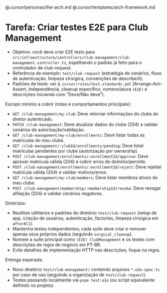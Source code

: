 @.cursor/personas/the-arch.md
@.cursor/templates/arch-framework.md

# Tarefa: Criar testes E2E para Club Management

- Objetivo: você deve criar E2E tests para `src/infraestructure/controllers/club-management/club-management.controller.ts`, espelhando o padrão já feito para o controlador de club-request.
- Referência de exemplo: `test/club-request` (estratégia de cenários, fluxo de autenticação, limpeza cirúrgica, convenções de describe/it).
- Padrões de teste: ver `@.cursor/rules/test.standards.yml` (Arrange–Act–Assert, independência, cleanup específico, nomenclatura `(E2E)` e descrições iniciando com “Deve/Não deve”).

Escopo mínimo a cobrir (rotas e comportamentos principais):
- `GET /club-management/my-club`: Deve retornar informações do clube do diretor autenticado.
- `PATCH /club-management`: Deve atualizar dados do clube (204) e validar cenários de autorização/validação.
- `GET /club-management/my-club/enrollments`: Deve listar todas as matrículas do meu clube.
- `GET /club-management/:clubId/enrollments/pending`: Deve listar matrículas pendentes por clube (autorização por ownership).
- `POST /club-management/enrollments/:enrollmentId/approve`: Deve aprovar matrícula válida (204) e cobrir erros de domínio/permite.
- `POST /club-management/enrollments/:enrollmentId/reject`: Deve rejeitar matrícula válida (204) e validar motivos/erros.
- `GET /club-management/my-club/members`: Deve listar membros ativos do meu clube.
- `POST /club-management/membership/:membershipId/revoke`: Deve revogar afiliação (204) e validar cenários negativos.

Diretrizes:
- Reutilize utilitários e padrões do diretório `test/club-request` (setup de app, criação de usuários, autenticação, factories, limpeza cirúrgica em `afterAll`).
- Mantenha testes independentes; cada suite deve criar e remover apenas seus próprios dados (seguindo `surgical_cleanup`).
- Nomeie a suíte principal como `(E2E) ClubManagement` e os testes com descrições de regra de negócio em PT-BR.
- Evite detalhes de implementação HTTP nas descrições; foque na regra.

Entrega esperada:
- Novo diretório `test/club-management/` contendo arquivos `*.e2e-spec.ts` por caso de uso (seguindo a organização de `test/club-request`).
- Testes passando localmente via `pnpm test:e2e` (ou script equivalente definido no projeto).
